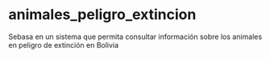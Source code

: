 # animales_peligro_extincion
Sebasa en un sistema que permita consultar información sobre los animales en peligro de extinción en Bolivia
